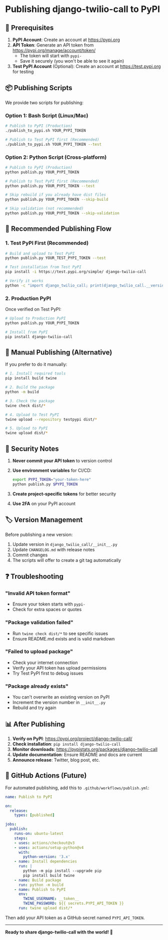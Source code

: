 # Publishing django-twilio-call to PyPI

## 🔑 Prerequisites

1. **PyPI Account**: Create an account at <https://pypi.org>
2. **API Token**: Generate an API token from <https://pypi.org/manage/account/token/>
   - The token will start with `pypi-`
   - Save it securely (you won't be able to see it again)
3. **Test PyPI Account** (Optional): Create an account at <https://test.pypi.org> for testing

## 📦 Publishing Scripts

We provide two scripts for publishing:

### Option 1: Bash Script (Linux/Mac)

```bash
# Publish to PyPI (Production)
./publish_to_pypi.sh YOUR_PYPI_TOKEN

# Publish to Test PyPI first (Recommended)
./publish_to_pypi.sh YOUR_PYPI_TOKEN --test
```

### Option 2: Python Script (Cross-platform)

```bash
# Publish to PyPI (Production)
python publish.py YOUR_PYPI_TOKEN

# Publish to Test PyPI first (Recommended)
python publish.py YOUR_PYPI_TOKEN --test

# Skip rebuild if you already have dist files
python publish.py YOUR_PYPI_TOKEN --skip-build

# Skip validation (not recommended)
python publish.py YOUR_PYPI_TOKEN --skip-validation
```

## 🚀 Recommended Publishing Flow

### 1. Test PyPI First (Recommended)

```bash
# Build and upload to Test PyPI
python publish.py YOUR_TEST_PYPI_TOKEN --test

# Test installation from Test PyPI
pip install -i https://test.pypi.org/simple/ django-twilio-call

# Verify it works
python -c "import django_twilio_call; print(django_twilio_call.__version__)"
```

### 2. Production PyPI

Once verified on Test PyPI:

```bash
# Upload to Production PyPI
python publish.py YOUR_PYPI_TOKEN

# Install from PyPI
pip install django-twilio-call
```

## 📝 Manual Publishing (Alternative)

If you prefer to do it manually:

```bash
# 1. Install required tools
pip install build twine

# 2. Build the package
python -m build

# 3. Check the package
twine check dist/*

# 4. Upload to Test PyPI
twine upload --repository testpypi dist/*

# 5. Upload to PyPI
twine upload dist/*
```

## 🔐 Security Notes

1. **Never commit your API token** to version control
2. **Use environment variables** for CI/CD:

   ```bash
   export PYPI_TOKEN="your-token-here"
   python publish.py $PYPI_TOKEN
   ```

3. **Create project-specific tokens** for better security
4. **Use 2FA** on your PyPI account

## 🏷️ Version Management

Before publishing a new version:

1. Update version in `django_twilio_call/__init__.py`
2. Update `CHANGELOG.md` with release notes
3. Commit changes
4. The scripts will offer to create a git tag automatically

## ❓ Troubleshooting

### "Invalid API token format"

- Ensure your token starts with `pypi-`
- Check for extra spaces or quotes

### "Package validation failed"

- Run `twine check dist/*` to see specific issues
- Ensure README.md exists and is valid markdown

### "Failed to upload package"

- Check your internet connection
- Verify your API token has upload permissions
- Try Test PyPI first to debug issues

### "Package already exists"

- You can't overwrite an existing version on PyPI
- Increment the version number in `__init__.py`
- Rebuild and try again

## 📊 After Publishing

1. **Verify on PyPI**: <https://pypi.org/project/django-twilio-call/>
2. **Check installation**: `pip install django-twilio-call`
3. **Monitor downloads**: <https://pypistats.org/packages/django-twilio-call>
4. **Update documentation**: Ensure README and docs are current
5. **Announce release**: Twitter, blog post, etc.

## 🎯 GitHub Actions (Future)

For automated publishing, add this to `.github/workflows/publish.yml`:

```yaml
name: Publish to PyPI

on:
  release:
    types: [published]

jobs:
  publish:
    runs-on: ubuntu-latest
    steps:
    - uses: actions/checkout@v3
    - uses: actions/setup-python@v4
      with:
        python-version: '3.x'
    - name: Install dependencies
      run: |
        python -m pip install --upgrade pip
        pip install build twine
    - name: Build package
      run: python -m build
    - name: Publish to PyPI
      env:
        TWINE_USERNAME: __token__
        TWINE_PASSWORD: ${{ secrets.PYPI_API_TOKEN }}
      run: twine upload dist/*
```

Then add your API token as a GitHub secret named `PYPI_API_TOKEN`.

---

**Ready to share django-twilio-call with the world! 🚀**
